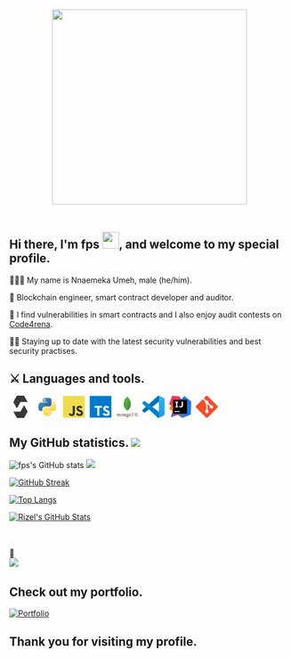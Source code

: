 <p align="center">
  <br><img src="https://github.com/fps8k/fps8k/blob/dev/code-gif.gif" width="350px" height="350px"><br><br>
</p>

## Hi there, I'm fps <img src="https://media.giphy.com/media/hvRJCLFzcasrR4ia7z/giphy.gif" width="30px" height="30px"/>, and welcome to my special profile.

<!--
**fps8k/fps8k** is a ✨ _special_ ✨ repository because its `README.md` (this file) appears on your GitHub profile.

Here are some ideas to get you started:

- 🔭 I’m currently working on ...
- 🌱 I’m currently learning ...
- 👯 I’m looking to collaborate on ...
- 🤔 I’m looking for help with ...
- 💬 Ask me about ...
- 📫 How to reach me: ...
- 😄 Pronouns: ...
- ⚡ Fun fact: ...
-->

👨🏾‍🦱 My name is Nnaemeka Umeh, male (he/him).

🧠 Blockchain engineer, smart contract developer and auditor.

📝 I find vulnerabilities in smart contracts and I also enjoy audit contests on [Code4rena](https://code4rena.com/).

👼🏾 Staying up to date with the latest security vulnerabilities and best security practises.
<br/>

## ⚔ Languages and tools.
<div>
  <img src="https://github.com/devicons/devicon/blob/master/icons/solidity/solidity-plain.svg" title="Solidity"  alt="Solidity" width="40" height="40"/>&nbsp;
  <img src="https://github.com/devicons/devicon/blob/master/icons/python/python-original.svg" title="Python" alt="Python" width="40" height="40"/>&nbsp;
  <img src="https://github.com/devicons/devicon/blob/master/icons/javascript/javascript-original.svg" title="JavaScript" alt="JavaScript" width="40" height="40"/>&nbsp;
  <img src="https://github.com/devicons/devicon/blob/master/icons/typescript/typescript-original.svg" title="TypeScript"  alt="TypeScript" width="40" height="40"/>&nbsp;
  <img src="https://github.com/devicons/devicon/blob/master/icons/mongodb/mongodb-original-wordmark.svg"  title="MongoDB" alt="MongoDB" width="40" height="40"/>&nbsp;
  <img src="https://github.com/devicons/devicon/blob/master/icons/vscode/vscode-original.svg" title="Visual Studio Code" width="40" height="40"/>&nbsp;
  <img src="https://github.com/devicons/devicon/blob/master/icons/intellij/intellij-original.svg" title="IntelliJ IDEA"  alt="IntelliJ IDEA" width="40" height="40"/>&nbsp;
  <img src="https://github.com/devicons/devicon/blob/master/icons/git/git-plain.svg" title="Git"  alt="Git" width="40" height="40"/>&nbsp;
</div>


## My GitHub statistics. <img src="https://gpvc.arturio.dev/0xfps"/>
![fps's GitHub stats](https://github-readme-stats.vercel.app/api?username=0xfps)
<img src="https://github-readme-stats.vercel.app/api?username=0xfps&show_icons=true&theme=dark" width="400">

[![GitHub Streak](http://github-readme-streak-stats.herokuapp.com?user=0xfps&theme=material-palenight)](https://git.io/streak-stats)

[![Top Langs](https://github-readme-stats.vercel.app/api/top-langs/?username=0xfps&layout=compact&theme=material-palenight)](https://github.com/anuraghazra/github-readme-stats)

[![Rizel's GitHub Stats](https://github-readme-stats.vercel.app/api?username=0xfps&layout=compact&theme=material-palenight)](https://github.com/anuraghazra/github-readme-stats)

<br/><br/>
🦜<br/><a href="mailto: anthony.nnaemeka.umeh@gmail.com" target="_blank" rel="noopener noreferrer"><img src="https://img.shields.io/badge/email me-%23D14836.svg?&style=for-the-badge&logo=gmail&logoColor=white" /></a>

## Check out my portfolio.
<a href="https://0xfps.netlify.app" target="_blank" rel="noopener noreferrer"><img src="https://img.shields.io/badge/Portfolio-0xfps-black?style=for-the-badge&logo=appveyor" alt="Portfolio"/></a>
<br/>

## Thank you for visiting my profile.
